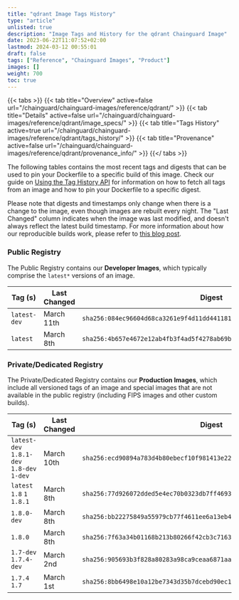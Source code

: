 ```yaml
---
title: "qdrant Image Tags History"
type: "article"
unlisted: true
description: "Image Tags and History for the qdrant Chainguard Image"
date: 2023-06-22T11:07:52+02:00
lastmod: 2024-03-12 00:55:01
draft: false
tags: ["Reference", "Chainguard Images", "Product"]
images: []
weight: 700
toc: true
---
```


{{< tabs >}}
{{< tab title="Overview" active=false url="/chainguard/chainguard-images/reference/qdrant/" >}}
{{< tab title="Details" active=false url="/chainguard/chainguard-images/reference/qdrant/image_specs/" >}}
{{< tab title="Tags History" active=true url="/chainguard/chainguard-images/reference/qdrant/tags_history/" >}}
{{< tab title="Provenance" active=false url="/chainguard/chainguard-images/reference/qdrant/provenance_info/" >}}
{{</ tabs >}}

The following tables contains the most recent tags and digests that can be used to pin your Dockerfile to a specific build of this image. Check our guide on [Using the Tag History API](/chainguard/chainguard-images/using-the-tag-history-api/) for information on how to fetch all tags from an image and how to pin your Dockerfile to a specific digest.

Please note that digests and timestamps only change when there is a change to the image, even though images are rebuilt every night. The "Last Changed" column indicates when the image was last modified, and doesn't always reflect the latest build timestamp. For more information about how our reproducible builds work, please refer to [this blog post](https://www.chainguard.dev/unchained/reproducing-chainguards-reproducible-image-builds).

### Public Registry
The Public Registry contains our **Developer Images**, which typically comprise the `latest*` versions of an image.

| Tag (s)       | Last Changed | Digest                                                                    |
|---------------|--------------|---------------------------------------------------------------------------|
|  `latest-dev` | March 11th   | `sha256:084ec96604d68ca3261e9f4d11dd4411817884541e560d43b6a53f87e8d0733c` |
|  `latest`     | March 8th    | `sha256:4b657e4672e12ab4fb3f4ad5f4278ab69bc0630dc3082a2af9e23b3f6e89af97` |


### Private/Dedicated Registry
The Private/Dedicated Registry contains our **Production Images**, which include all versioned tags of an image and special images that are not available in the public registry (including FIPS images and other custom builds).

| Tag (s)                                     | Last Changed | Digest                                                                    |
|---------------------------------------------|--------------|---------------------------------------------------------------------------|
|  `latest-dev` `1.8.1-dev` `1.8-dev` `1-dev` | March 10th   | `sha256:ecd90894a783d4b80ebecf10f981413e22032089e942dd42ecaefb2f7968d52f` |
|  `latest` `1.8` `1` `1.8.1`                 | March 8th    | `sha256:77d926072dded5e4ec70b0323db7ff469380b5fd29d66f14fac885956ef2c3fe` |
|  `1.8.0-dev`                                | March 8th    | `sha256:bb22275849a55979cb77f4611ee6a13eb43f2f6d7eb6ffe621be706a3e3b6235` |
|  `1.8.0`                                    | March 8th    | `sha256:7f63a34b01168b213b80266f42cb3c716319acc1fe7c5cd72f87064d0a55f2e7` |
|  `1.7-dev` `1.7.4-dev`                      | March 2nd    | `sha256:905693b3f828a80283a98ca9ceaa6871aa57192097c1c123f0e0965407bc45bf` |
|  `1.7.4` `1.7`                              | March 1st    | `sha256:8bb6498e10a12be7343d35b7dcebd90ec16c006750fd7af5060fb239d2a94b6d` |

